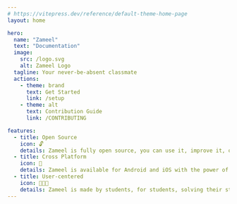 ```yaml
---
# https://vitepress.dev/reference/default-theme-home-page
layout: home

hero:
  name: "Zameel"
  text: "Documentation"
  image:
    src: /logo.svg
    alt: Zameel Logo
  tagline: Your never-be-absent classmate
  actions:
    - theme: brand
      text: Get Started
      link: /setup
    - theme: alt
      text: Contribution Guide
      link: /CONTRIBUTING

features:
  - title: Open Source
    icon: 🔓
    details: Zameel is fully open source, you can use it, improve it, or make your own from it.
  - title: Cross Platform
    icon: 📱
    details: Zameel is available for Android and iOS with the power of Capacitor.
  - title: User-centered
    icon: 👩🏻‍🎓
    details: Zameel is made by students, for students, solving their studying-related problems!
---
```

